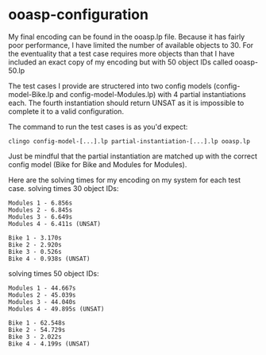 # ooasp-configuration

My final encoding can be found in the ooasp.lp file. 
Because it has fairly poor performance, I have limited the number of available objects to 30. For the eventuality that a test case requires more objects than that I have included an exact copy of my encoding but with 50 object IDs called ooasp-50.lp

The test cases I provide are structered into two config models (config-model-Bike.lp and config-model-Modules.lp) with 4 partial instantiations each.
The fourth instantiation should return UNSAT as it is impossible to complete it to a valid configuration.

The command to run the test cases is as you'd expect:

    clingo config-model-[...].lp partial-instantiation-[...].lp ooasp.lp

Just be mindful that the partial instantiation are matched up with the correct config model (Bike for Bike and Modules for Modules).

Here are the solving times for my encoding on my system for each test case.
solving times 30 object IDs:
```
Modules 1 - 6.856s
Modules 2 - 6.845s
Modules 3 - 6.649s
Modules 4 - 6.411s (UNSAT)

Bike 1 - 3.170s
Bike 2 - 2.920s
Bike 3 - 0.526s
Bike 4 - 0.938s (UNSAT)
```
solving times 50 object IDs:
```
Modules 1 - 44.667s
Modules 2 - 45.039s
Modules 3 - 44.040s
Modules 4 - 49.895s (UNSAT)

Bike 1 - 62.548s
Bike 2 - 54.729s
Bike 3 - 2.022s
Bike 4 - 4.199s (UNSAT)
```
